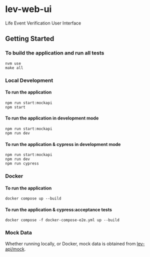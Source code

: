 # lev-web-ui
Life Event Verification User Interface

## Getting Started

### To build the application and run all tests
```shell
nvm use
make all
```

### Local Development
#### To run the application 
```shell
npm run start:mockapi
npm start
```

#### To run the application in development mode
```shell
npm run start:mockapi
npm run dev
```

#### To run the application & cypress in development mode
```shell
npm run start:mockapi
npm run dev
npm run cypress
```

### Docker
#### To run the application
```shell
docker compose up --build
```
#### To run the application & cypress:acceptance tests
```shell
docker compose -f docker-compose-e2e.yml up --build
```

### Mock Data
Whether running locally, or Docker, mock data is obtained from [lev-api/mock](https://github.com/UKHomeOffice/lev-api/tree/master/mock).

